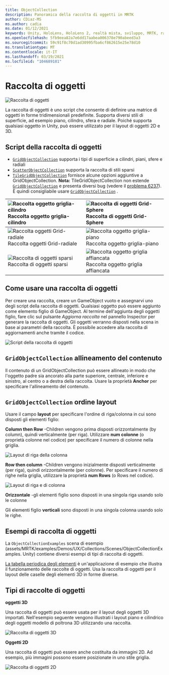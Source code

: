 ```yaml
---
title: ObjectCollection
description: Panoramica della raccolta di oggetti in MRTK
author: CDiaz-MS
ms.author: cadia
ms.date: 01/12/2021
keywords: Unity, HoloLens, HoloLens 2, realtà mista, sviluppo, MRTK, raccolta di oggetti,
ms.openlocfilehash: 5fb9eea82a7e6dd17aabea006378e790abeed3a3
ms.sourcegitcommit: 59c91f8c70d1ad30995fba6cf862615e25e78d10
ms.translationtype: MT
ms.contentlocale: it-IT
ms.lasthandoff: 03/19/2021
ms.locfileid: "104689181"
---
```

# <a name="object-collection"></a>Raccolta di oggetti

![Raccolta di oggetti](../images/object-collection/MRTK_ObjectCollection_Main.jpg)

La raccolta di oggetti è uno script che consente di definire una matrice di oggetti in forme tridimensionali predefinite. Supporta diversi stili di superficie, ad esempio piano, cilindro, sfera e radiale. Poiché supporta qualsiasi oggetto in Unity, può essere utilizzato per il layout di oggetti 2D e 3D.

## <a name="object-collection-scripts"></a>Script della raccolta di oggetti

- [`GridObjectCollection`](xref:Microsoft.MixedReality.Toolkit.Utilities.GridObjectCollection) supporta i tipi di superficie a cilindri, piani, sfere e radiali
- [`ScatterObjectCollection`](xref:Microsoft.MixedReality.Toolkit.Utilities.ScatterObjectCollection) supporta la raccolta di stili sparsi  
- [`TileGridObjectCollection`](xref:Microsoft.MixedReality.Toolkit.Utilities.TileGridObjectCollection) fornisce alcune opzioni aggiuntive a GridObjectCollection. **Nota:** TileGridObjectCollection non estende [`GridObjectCollection`](xref:Microsoft.MixedReality.Toolkit.Utilities.GridObjectCollection) e presenta diversi bug (vedere il [problema 6237](https://github.com/microsoft/MixedRealityToolkit-Unity/issues/6237)). È quindi consigliabile usare [`GridObjectCollection`](xref:Microsoft.MixedReality.Toolkit.Utilities.GridObjectCollection) .

|![Raccolta oggetto griglia-cilindro](../images/object-collection/MRTK_ObjectCollectionCylinder.png) Raccolta oggetto griglia-cilindro | ![Raccolta di oggetti Grid-Sphere](../images/object-collection/MRTK_ObjectCollectionSphere.png) Raccolta di oggetti Grid-Sphere |
|:--- | :--- |
|![Raccolta oggetti Grid-radiale](../images/object-collection/MRTK_ObjectCollectionRadial.png) Raccolta oggetti Grid-radiale | ![Raccolta oggetto griglia-piano](../images/object-collection/MRTK_ObjectCollectionPlane.png) Raccolta oggetto griglia-piano |
|![Raccolta di oggetti sparsi](../images/object-collection/MRTK_ObjectCollectionScattered.png) Raccolta di oggetti sparsi | ![Raccolta oggetto griglia affiancata](../images/object-collection/MRTK_ObjectCollectionTileGrid.png) Raccolta oggetto griglia affiancata |

## <a name="how-to-use-an-object-collection"></a>Come usare una raccolta di oggetti

Per creare una raccolta, creare un GameObject vuoto e assegnarvi uno degli script della raccolta di oggetti. Qualsiasi oggetto può essere aggiunto come elemento figlio di GameObject. Al termine dell'aggiunta degli oggetti figlio, fare clic sul pulsante *Aggiorna raccolta* nel pannello Inspector per generare la raccolta di oggetti. Gli oggetti verranno disposti nella scena in base ai parametri della raccolta. È possibile accedere alla raccolta di aggiornamenti anche tramite il codice.

![Script della raccolta di oggetti](../images/object-collection/MRTK_ObjectCollectionScript.png)

## <a name="gridobjectcollection-content-alignment"></a>`GridObjectCollection` allineamento del contenuto

Il contenuto di un GridObjectCollection può essere allineato in modo che l'oggetto padre sia ancorato alla parte superiore, centrale, inferiore e sinistro, al centro o a destra della raccolta. Usare la proprietà **Anchor** per specificare l'allineamento del contenuto.

## <a name="gridobjectcollection-layout-order"></a>`GridObjectCollection` ordine layout

Usare il campo **layout** per specificare l'ordine di riga/colonna in cui sono disposti gli elementi figlio:

**Column then Row** -Children vengono prima disposti orizzontalmente (by column), quindi verticalmente (per riga). Utilizzare **num colonne** (o proprietà colonne nel codice) per specificare il numero di colonne nella griglia.

![Layout di riga della colonna](../images/object-collection/MRTK_ColumnThenRow.png)

**Row then column** -Children vengono inizialmente disposti verticalmente (per riga), quindi orizzontalmente (per colonne). Per specificare il numero di righe nella griglia, utilizzare la proprietà **num Rows** (o Rows nel codice).

![Layout di riga e di colonna](../images/object-collection/MRTK_RowThenColumn.png)

**Orizzontale** -gli elementi figlio sono disposti in una singola riga usando solo le colonne

Gli elementi figlio **verticali** sono disposti in una singola colonna usando solo le righe.

## <a name="object-collection-examples"></a>Esempi di raccolta di oggetti

La `ObjectCollectionExamples` scena di esempio (assets/MRTK/examples/Demos/UX/Collections/Scenes/ObjectCollectionExamples. Unity) contiene diversi esempi di tipi di raccolta di oggetti.

[La tabella periodica degli elementi](https://github.com/Microsoft/MRDesignLabs_Unity_PeriodicTable) è un'applicazione di esempio che illustra il funzionamento delle raccolte di oggetti. Usa la raccolta di oggetti per il layout delle caselle degli elementi 3D in forme diverse.

## <a name="object-collection-types"></a>Tipi di raccolte di oggetti

**oggetti 3D**

Una raccolta di oggetti può essere usata per il layout degli oggetti 3D importati. Nell'esempio seguente vengono illustrati i layout piano e cilindrico degli oggetti modello di poltrona 3D utilizzando una raccolta.

![Raccolta di oggetti 3D](../images/object-collection/MRTK_ObjectCollection_3DObjects.jpg)

**Oggetti 2D**

Una raccolta di oggetti può essere anche costituita da immagini 2D. Ad esempio, più immagini possono essere posizionate in uno stile griglia.

![Raccolta di oggetti 2D](../images/object-collection/MRTK_ObjectCollection_Layout_2DImages.jpg)
